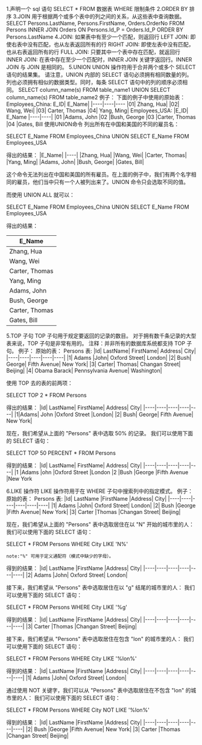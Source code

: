 1.声明一个 sql 语句
  SELECT *
  FROM
  数据表
  WHERE 限制条件
2.ORDER BY 排序
3.JOIN
  用于根据两个或多个表中的列之间的关系，从这些表中查询数据。
  SELECT Persons.LastName, Persons.FirstName, Orders.OrderNo
  FROM Persons
  INNER JOIN Orders
  ON Persons.Id_P = Orders.Id_P
  ORDER BY Persons.LastName
4.JOIN: 如果表中有至少一个匹配，则返回行
  LEFT JOIN: 即使右表中没有匹配，也从左表返回所有的行
  RIGHT JOIN: 即使左表中没有匹配，也从右表返回所有的行
  FULL JOIN: 只要其中一个表中存在匹配，就返回行
  INNER JOIN: 在表中存在至少一个匹配时，INNER JOIN 关键字返回行。INNER JOIN 与 JOIN 是相同的。
5.UNION
  UNION 操作符用于合并两个或多个 SELECT 语句的结果集。
  请注意，UNION 内部的 SELECT 语句必须拥有相同数量的列。列也必须拥有相似的数据类型。同时，每条 SELECT 语句中的列的顺序必须相同。
  SELECT column_name(s) FROM table_name1
  UNION
  SELECT column_name(s) FROM table_name2
  例子：
  下面的例子中使用的原始表：
  Employees_China:
  E_ID|	E_Name|
  |----|----|----
  |01|	Zhang, Hua|
  |02|	Wang, Wei|
  |03|	Carter, Thomas
  |04|	Yang, Ming|
  Employees_USA:
  |E_ID|	E_Name
  |----|----|
  |01	|Adams, John
  |02	|Bush, George
  |03	|Carter, Thomas
  |04	|Gates, Bill
  使用UNION命令
  列出所有在中国和美国的不同的雇员名：
  
  SELECT E_Name FROM Employees_China
  UNION
  SELECT E_Name FROM Employees_USA
  
  得出的结果：
  |E_Name|
  |----|
  |Zhang, Hua|
  |Wang, Wei|
  |Carter, Thomas|
  |Yang, Ming|
  |Adams, John|
  |Bush, George|
  |Gates, Bill|
  
  这个命令无法列出在中国和美国的所有雇员。在上面的例子中，我们有两个名字相同的雇员，他们当中只有一个人被列出来了。UNION 命令只会选取不同的值。
  
  而使用 UNION ALL 就可以：
  
  SELECT E_Name FROM Employees_China
  UNION
  SELECT E_Name FROM Employees_USA
  
  得出的结果：
  
  |E_Name|
  |----|
  |Zhang, Hua|
  |Wang, Wei|
  |Carter, Thomas|
  |Yang, Ming|
  |Adams, John|
  |Bush, George|
  |Carter, Thomas|
  |Gates, Bill|

5.TOP 子句
  TOP 子句用于规定要返回的记录的数目。
  对于拥有数千条记录的大型表来说，TOP 子句是非常有用的。
  注释：并非所有的数据库系统都支持 TOP 子句。
  例子：
  原始的表：
  Persons 表:
  |Id|	LastName|	FirstName|	Address|	City|
  |----|----|----|----|----|
  |1|	Adams	|John|	Oxford Street|	London|
  |2|	Bush|	George|	Fifth Avenue|	New York|
  |3|	Carter|	Thomas|	Changan Street|	Beijing|
  |4|	Obama	Barack|	Pennsylvania Avenue|	Washington|
  
  使用 TOP 去的表的前两项：
  
  SELECT TOP 2 * FROM Persons
  
  得出的结果：
  |Id|	LastName|	FirstName|	Address|	City|
  |----|----|----|----|----|
  |1|Adams|	John	|Oxford Street	|London|
  |2|	Bush|	George|	Fifth Avenue|	New York|

  现在，我们希望从上面的 "Persons" 表中选取 50% 的记录。
  我们可以使用下面的 SELECT 语句：
  
  SELECT TOP 50 PERCENT * FROM Persons

  得到的结果：
  |Id|	LastName|	FirstName|	Address|	City|
  |----|----|----|----|----|
  |1	|Adams	|ohn	|Oxford Street	|London
  |2	|Bush	|George	|Fifth Avenue	|New York
  
6.LIKE 操作符
  LIKE 操作符用于在 WHERE 子句中搜索列中的指定模式。
  例子：
  原始的表：
  Persons 表:
  |Id|	LastName	|FirstName	|Address|	City|
  |----|----|----|----|----|----|
  |1|	Adams	|John|	Oxford Street|	London|
  |2|	Bush	|George	|Fifth Avenue|	New York|
  |3|	Carter	|Thomas	|Changan Street|	Beijing|
  
  现在，我们希望从上面的 "Persons" 表中选取居住在以 "N" 开始的城市里的人：
  我们可以使用下面的 SELECT 语句：
  
  SELECT * FROM Persons
  WHERE City LIKE 'N%'
  
  `note:"%" 可用于定义通配符（模式中缺少的字母）。`
  
  得到的结果：
  |Id|	LastName	|FirstName	|Address|	City|
  |----|----|----|----|----|----|
  |2|	Adams	|John|	Oxford Street|	London|
  
  
  接下来，我们希望从 "Persons" 表中选取居住在以 "g" 结尾的城市里的人：
  我们可以使用下面的 SELECT 语句：
  
  SELECT * FROM Persons
  WHERE City LIKE '%g'
  
  得到的结果：
  |Id|	LastName	|FirstName	|Address|	City|
  |----|----|----|----|----|----|
  |3|	Carter	|Thomas	|Changan Street|	Beijing|
  
  
  接下来，我们希望从 "Persons" 表中选取居住在包含 "lon" 的城市里的人：
  我们可以使用下面的 SELECT 语句：

  SELECT * FROM Persons
  WHERE City LIKE '%lon%'
  
  得到的结果：
  |Id|	LastName	|FirstName	|Address|	City|
  |----|----|----|----|----|----|
  |1|	Adams	|John|	Oxford Street|	London|
  
  
  通过使用 NOT 关键字，我们可以从 "Persons" 表中选取居住在不包含 "lon" 的城市里的人：
  我们可以使用下面的 SELECT 语句：
  
  SELECT * FROM Persons
  WHERE City NOT LIKE '%lon%'
  
  得到的结果：
  |Id|	LastName	|FirstName	|Address|	City|
  |----|----|----|----|----|----|
  |2|	Bush	|George	|Fifth Avenue|	New York|
  |3|	Carter	|Thomas	|Changan Street|	Beijing|

